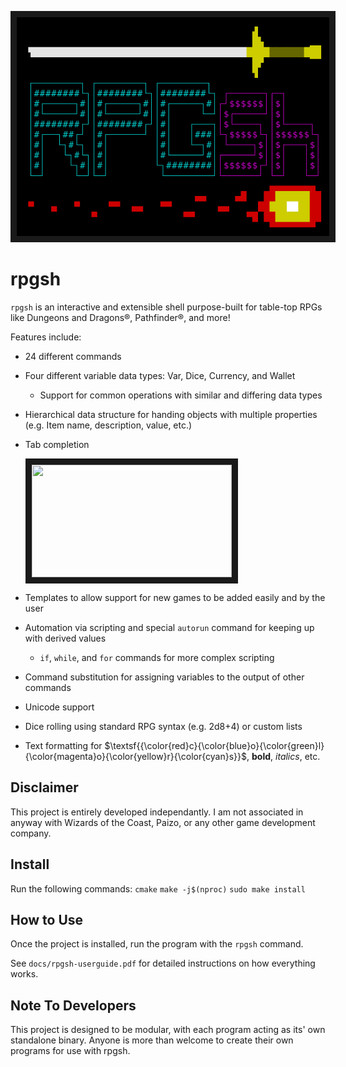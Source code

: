 <p align="center">
<img src="banner.png" width="500" height="350" border="10"/>
</p>

# rpgsh

`rpgsh` is an interactive and extensible shell purpose-built for table-top RPGs like Dungeons and Dragons®, Pathfinder®, and more!

Features include:
- 24 different commands
- Four different variable data types: Var, Dice, Currency, and Wallet
	- Support for common operations with similar and differing data types
- Hierarchical data structure for handing objects with multiple properties (e.g. Item name, description, value, etc.)
- Tab completion

  <img src="tab_completion.gif" width="320" height="180" border="10"/>
- Templates to allow support for new games to be added easily and by the user
- Automation via scripting and special `autorun` command for keeping up with derived values
	- `if`, `while`, and `for` commands for more complex scripting
- Command substitution for assigning variables to the output of other commands
- Unicode support
- Dice rolling using standard RPG syntax (e.g. 2d8+4) or custom lists
- Text formatting for $\textsf{{\color{red}c}{\color{blue}o}{\color{green}l}{\color{magenta}o}{\color{yellow}r}{\color{cyan}s}}$, **bold**, *italics*, etc.

## Disclaimer

This project is entirely developed independantly. I am not associated in anyway with Wizards of the Coast, Paizo, or any other game development company.

## Install

Run the following commands:
`cmake`
`make -j$(nproc)`
`sudo make install`

## How to Use

Once the project is installed, run the program with the `rpgsh` command.

See `docs/rpgsh-userguide.pdf` for detailed instructions on how everything works.

## Note To Developers

This project is designed to be modular, with each program acting as its' own standalone binary. Anyone is more than welcome to create their own programs for use with rpgsh.
